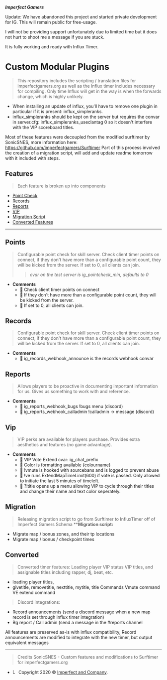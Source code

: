 ***Imperfect Gamers***


Update: We have abandoned this project and started private development for IG.
This will remain public for free-usage.

I will not be providing support unfortunately due to limited time but it does not hurt to shoot me a message if you are stuck.

It is fully working and ready with Influx Timer.


# Custom Modular Plugins
>This repository includes the scripting / translation files for imperfectgamers.org as well as the Influx timer includes necessary for compiling. Only time Influx will get in the way is when the forwards change, which is highly unlikely.
- When installing an update of influx, you'll have to remove one plugin in particular if it is present: influx_simpleranks.
- influx_simpleranks should be kept on the server but requires the convar in server.cfg: influx_simpleranks_useclantag 0 so it doesn't interfere with the VIP scoreboard titles.

Most of these features were decoupled from the modified surftimer by SonicSNES, more information here: https://github.com/imperfectgamers/Surftimer
Part of this process involved the creation of a migration script, will add and update readme tomorrow with it included with steps.

## Features

> Each feature is broken up into components
- [Point Check](#points)
- [Records](#records)
- [Reports](#reports)
- [VIP](#vip)
- [Migration Script](#migration)
- [Converted Features](#converted)
---



## Points
> Configurable point check for skill server. Check client timer points on connect, if they don't have more than a configurable point count, they will be kicked from the server.  If set to 0, all clients can join.
>> *cvar on the test server is ig_pointcheck_min, defaults to 0*
- **Comments**
    - 🍴 Check client timer points on connect
    - 🍴 If they don't have more than a configurable point count, they will be kicked from the server. 
    - 🍴 If set to 0, all clients can join.

## Records
> Configurable point check for skill server. Check client timer points on connect, if they don't have more than a configurable point count, they will be kicked from the server.  If set to 0, all clients can join.
- **Comments**
    - 🍴 ig_records_webhook_announce is the records webhook convar
## Reports
> Allows players to be proactive in documenting important information for us. Gives us something to work with and reference.
- **Comments**   
    - 🍴 ig_reports_webhook_bugs !bugs menu (discord)
    - 🍴 ig_reports_webhook_calladmin !calladmin -> message (discord)
## Vip
> VIP perks are available for players purchase. Provides extra aesthetics and features (no game advantage).
- **Comments**
    - 🍴 VIP Vote Extend cvar: ig_chat_prefix
    - 🍴 Color is formatting available {colourname} 
    - 🍴 !vmute is hooked with sourcebans and is logged to prevent abuse
    - 🍴 !ve runs ExtendMapTimeLimit(600) if vote is passed. Only allowed to initiate the last 5 minutes of timeleft.
    - 🍴 ?!title opens up a menu allowing VIP to cycle through their titles and change their name and text color seperately.
    

## Migration
>Releasing migration script to go from Surftimer to InfluxTimer off of Imperfect Gamers Schema
****Migration script:**
 - Migrate map / bonus zones, and their tp locations
 - Migrate map / bonus / checkpoint times

## Converted
>Converted timer features:
Loading player VIP status
>VIP titles, and assignable titles including rapper, dj, beat, etc.
 - loading player titles,
 - givetitle, removetitle, nexttitle, mytitle, title Commands
Vmute command
VE extend command

>Discord integrations:
- Record announcements (send a discord message when a new map record is set through influx timer integration)
- Bg report / Call admin (send a message in the #reports channel

All features are preserved as-is with influx compatibility,
Record announcements are modified to integrate with the new timer, but output equivalent messages

---
> Credits
SonicSNES - Custom features and modifications to Surftimer for imperfectgamers.org

- <a href="https://imperfectgamers.org"><img src="https://cdn.imperfectgamers.org/inc/assets/img/textlogo.png" width="15" height="15" title="Imperfect Gamers" alt="Logo"></a> Copyright 2020 © <a href="https://imperfectgamers.org" target="_blank">Imperfect and Company</a>.
